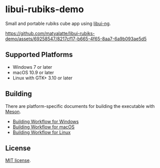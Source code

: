 # libui-rubiks-demo

Small and portable rubiks cube app using [libui-ng](https://github.com/libui-ng/libui-ng).  

https://github.com/matyalatte/libui-rubiks-demo/assets/69258547/8217cf17-b665-4f65-8aa7-6a9b093ae5d5

## Supported Platforms

-   Windows 7 or later  
-   macOS 10.9 or later  
-   Linux with GTK+ 3.10 or later  

## Building

There are platform-specific documents for building the executable with [Meson](https://github.com/mesonbuild/meson).  

-   [Building Workflow for Windows](./Build-on-Windows.md)  
-   [Building Workflow for macOS](./Build-on-Mac.md)  
-   [Building Workflow for Linux](./Build-on-Linux.md)  


## License

[MIT license](../LICENSE).  
